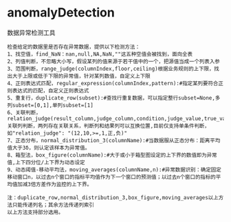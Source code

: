 # anomalyDetection
数据异常检测工具

    检查给定的数据里是否存在异常数据，提供以下检测方法：
    1、找空值，find_NaN：nan,null,NA,NaN,""这五种空值会被找到，面向全表
    2、列值判断，不忽略大小写，假设某列的值来源于若干值中的一个，把源值当成一个列表入参
    3、范围判断，range_judge(columnIndex,floor,ceiling)根据业务规则的上下限，找出大于上限或低于下限的异常值，针对某列数值，自定义上下限
    4、正则表达式匹配，regular_expression(columnIndex,pattern):#指定某列要符合正则表达式的匹配，自定义正则表达式
    5、重复行，duplicate_row(subset):#查找行重复数据，可以指定整行subset=None,多列subset=[0,1],单列subset=[1]
    6、关联判断，relation_judge(result_column,judge_column,condition,judge_value,true_value,false_value):#关联列判断，两列存在关联关系，判断列和结果列可以互换位置,目前仅支持单条件判断，如"relation_judge": "(12,10,>=,1,正,负)"
    7、正态分布，normal_distribution_3(columnName):#当数据服从正态分布：距离平均值大于3δ，则认定该样本为异常值。
    8、箱型法，box_figure(columnName):#大于或小于箱型图设定的上下界的数值即为异常值,上下四分位/上下界为动态设定
    9、动态阈值-移动平均法，moving_averages(columnName,n):#异常数据识别：确定固定移动窗口n，以过去n个窗口的指标平均值作为下一个窗口的预测值；以过去n个窗口的指标的平均值加减3倍方差作为监控的上下界。
    
    注：duplicate_row,normal_distribution_3,box_figure,moving_averages以上方法只能传递列名；其余方法传递列索引
    以上方法支持部分选用。






